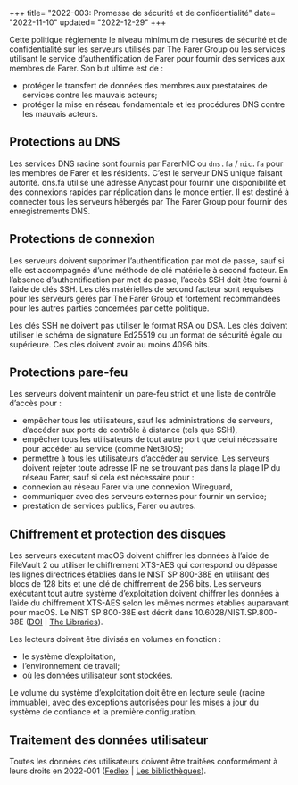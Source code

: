 +++
title= "2022-003: Promesse de sécurité et de confidentialité"
date= "2022-11-10"
updated= "2022-12-29"
+++

Cette politique réglemente le niveau minimum de mesures de sécurité et de confidentialité sur les serveurs utilisés par The Farer Group ou les services utilisant le service d’authentification de Farer pour fournir des services aux membres de Farer. Son but ultime est de :
  - protéger le transfert de données des membres aux prestataires de services contre les mauvais acteurs;
  - protéger la mise en réseau fondamentale et les procédures DNS contre les mauvais acteurs.

## Protections au DNS
Les services DNS racine sont fournis par FarerNIC ou `dns.fa` / `nic.fa` pour les membres de Farer et les résidents. C’est le serveur DNS unique faisant autorité. dns.fa utilise une adresse Anycast pour fournir une disponibilité et des connexions rapides par réplication dans le monde entier. Il est destiné à connecter tous les serveurs hébergés par The Farer Group pour fournir des enregistrements DNS.

## Protections de connexion
Les serveurs doivent supprimer l’authentification par mot de passe, sauf si elle est accompagnée d’une méthode de clé matérielle à second facteur. En l’absence d’authentification par mot de passe, l’accès SSH doit être fourni à l’aide de clés SSH. Les clés matérielles de second facteur sont requises pour les serveurs gérés par The Farer Group et fortement recommandées pour les autres parties concernées par cette politique.

Les clés SSH ne doivent pas utiliser le format RSA ou DSA. Les clés doivent utiliser le schéma de signature Ed25519 ou un format de sécurité égale ou supérieure. Ces clés doivent avoir au moins 4096 bits.

## Protections pare-feu
Les serveurs doivent maintenir un pare-feu strict et une liste de contrôle d’accès pour :
  - empêcher tous les utilisateurs, sauf les administrations de serveurs, d’accéder aux ports de contrôle à distance (tels que SSH),
  - empêcher tous les utilisateurs de tout autre port que celui nécessaire pour accéder au service (comme NetBIOS);
  - permettre à tous les utilisateurs d’accéder au service.
Les serveurs doivent rejeter toute adresse IP ne se trouvant pas dans la plage IP du réseau Farer, sauf si cela est nécessaire pour :
  - connexion au réseau Farer via une connexion Wireguard,
  - communiquer avec des serveurs externes pour fournir un service;
  - prestation de services publics, Farer ou autres.

## Chiffrement et protection des disques
Les serveurs exécutant macOS doivent chiffrer les données à l’aide de FileVault 2 ou utiliser le chiffrement XTS-AES qui correspond ou dépasse les lignes directrices établies dans le NIST SP 800-38E en utilisant des blocs de 128 bits et une clé de chiffrement de 256 bits. Les serveurs exécutant tout autre système d’exploitation doivent chiffrer les données à l’aide du chiffrement XTS-AES selon les mêmes normes établies auparavant pour macOS. Le NIST SP 800-38E est décrit dans 10.6028/NIST.SP.800-38E ([DOI](https://doi.org/10.6028/NIST.SP.800-38E) | [The Libraries](https://pub.lib.fa/doi/10.6028/NIST.SP.800-38E)).

Les lecteurs doivent être divisés en volumes en fonction :
  - le système d’exploitation,
  - l’environnement de travail;
  - où les données utilisateur sont stockées.

Le volume du système d’exploitation doit être en lecture seule (racine immuable), avec des exceptions autorisées pour les mises à jour du système de confiance et la première configuration.

## Traitement des données utilisateur
Toutes les données des utilisateurs doivent être traitées conformément à leurs droits en 2022-001 ([Fedlex](/fr/fedlex/2022-001) | [Les bibliothèques](https://pub.lib.fa/law/fa/2022-001)).
